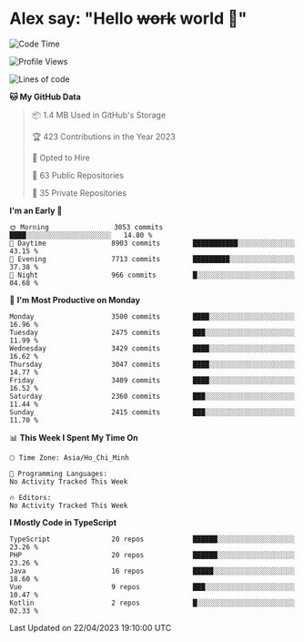 # Alex say: "Hello ~~work~~ world 🐾"

<!--START_SECTION:waka-->
![Code Time](http://img.shields.io/badge/Code%20Time-839%20hrs%205%20mins-blue)

![Profile Views](http://img.shields.io/badge/Profile%20Views-2-blue)

![Lines of code](https://img.shields.io/badge/From%20Hello%20World%20I%27ve%20Written-41.9%20million%20lines%20of%20code-blue)

**🐱 My GitHub Data** 

> 📦 1.4 MB Used in GitHub's Storage 
 > 
> 🏆 423 Contributions in the Year 2023
 > 
> 💼 Opted to Hire
 > 
> 📜 63 Public Repositories 
 > 
> 🔑 35 Private Repositories 
 > 
**I'm an Early 🐤** 

```text
🌞 Morning                3053 commits        ████░░░░░░░░░░░░░░░░░░░░░   14.80 % 
🌆 Daytime                8903 commits        ███████████░░░░░░░░░░░░░░   43.15 % 
🌃 Evening                7713 commits        █████████░░░░░░░░░░░░░░░░   37.38 % 
🌙 Night                  966 commits         █░░░░░░░░░░░░░░░░░░░░░░░░   04.68 % 
```
📅 **I'm Most Productive on Monday** 

```text
Monday                   3500 commits        ████░░░░░░░░░░░░░░░░░░░░░   16.96 % 
Tuesday                  2475 commits        ███░░░░░░░░░░░░░░░░░░░░░░   11.99 % 
Wednesday                3429 commits        ████░░░░░░░░░░░░░░░░░░░░░   16.62 % 
Thursday                 3047 commits        ████░░░░░░░░░░░░░░░░░░░░░   14.77 % 
Friday                   3409 commits        ████░░░░░░░░░░░░░░░░░░░░░   16.52 % 
Saturday                 2360 commits        ███░░░░░░░░░░░░░░░░░░░░░░   11.44 % 
Sunday                   2415 commits        ███░░░░░░░░░░░░░░░░░░░░░░   11.70 % 
```


📊 **This Week I Spent My Time On** 

```text
🕑︎ Time Zone: Asia/Ho_Chi_Minh

💬 Programming Languages: 
No Activity Tracked This Week

🔥 Editors: 
No Activity Tracked This Week
```

**I Mostly Code in TypeScript** 

```text
TypeScript               20 repos            ██████░░░░░░░░░░░░░░░░░░░   23.26 % 
PHP                      20 repos            ██████░░░░░░░░░░░░░░░░░░░   23.26 % 
Java                     16 repos            █████░░░░░░░░░░░░░░░░░░░░   18.60 % 
Vue                      9 repos             ███░░░░░░░░░░░░░░░░░░░░░░   10.47 % 
Kotlin                   2 repos             █░░░░░░░░░░░░░░░░░░░░░░░░   02.33 % 
```




 Last Updated on 22/04/2023 19:10:00 UTC
<!--END_SECTION:waka-->
